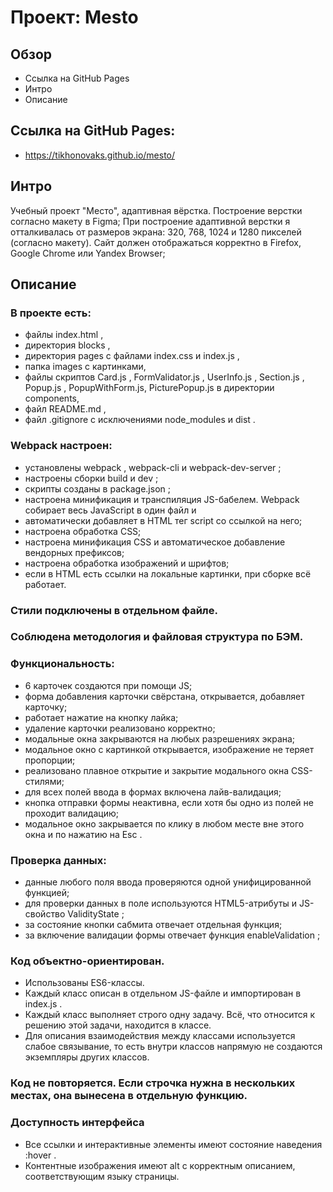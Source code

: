 # Проект: Mesto

## Обзор
* Ссылка на GitHub Pages
* Интро
* Описание

## Ссылка на GitHub Pages:
* https://tikhonovaks.github.io/mesto/

## Интро

Учебный проект "Место", адаптивная вёрстка.
Построение верстки согласно макету в Figma;
При построение адаптивной верстки я отталкивалась от размеров экрана: 320, 768, 1024 и 1280 пикселей (согласно макету).
Сайт должен отображаться корректно в Firefox, Google Chrome или Yandex Browser;

## Описание

### В проекте есть:
* файлы index.html ,
* директория blocks ,
* директория pages с файлами index.css и index.js ,
* папка images с картинками,
* файлы скриптов Сard.js , FormValidator.js , UserInfo.js , Section.js , Popup.js , PopupWithForm.js, PicturePopup.js в директории components,
* файл README.md ,
* файл .gitignore с исключениями node_modules и dist .

### Webpack настроен:
* установлены webpack , webpack-cli и webpack-dev-server ;
* настроены сборки build и dev ;
* скрипты созданы в package.json ;
* настроена минификация и транспиляция JS-бабелем. Webpack собирает весь JavaScript в один файл и
* автоматически добавляет в HTML тег script со ссылкой на него;
* настроена обработка CSS;
* настроена минификация CSS и автоматическое добавление вендорных префиксов;
* настроена обработка изображений и шрифтов;
* если в HTML есть ссылки на локальные картинки, при сборке всё работает.

### Стили подключены в отдельном файле.

### Соблюдена методология и файловая структура по БЭМ.

### Функциональность:
* 6 карточек создаются при помощи JS;
* форма добавления карточки свёрстана, открывается, добавляет карточку;
* работает нажатие на кнопку лайка;
* удаление карточки реализовано корректно;
* модальные окна закрываются на любых разрешениях экрана;
* модальное окно с картинкой открывается, изображение не теряет пропорции;
* реализовано плавное открытие и закрытие модального окна CSS-стилями;
* для всех полей ввода в формах включена лайв-валидация;
* кнопка отправки формы неактивна, если хотя бы одно из полей не проходит валидацию;
* модальное окно закрывается по клику в любом месте вне этого окна и по нажатию на Esc .

### Проверка данных:
* данные любого поля ввода проверяются одной унифицированной функцией;
* для проверки данных в поле используются HTML5-атрибуты и JS-свойство ValidityState ;
* за состояние кнопки сабмита отвечает отдельная функция;
* за включение валидации формы отвечает функция enableValidation ;

### Код объектно-ориентирован.
* Использованы ES6-классы.
* Каждый класс описан в отдельном JS-файле и импортирован в index.js .
* Каждый класс выполняет строго одну задачу. Всё, что относится к решению этой задачи, находится в
классе.
* Для описания взаимодействия между классами используется слабое связывание, то есть внутри классов
напрямую не создаются экземпляры других классов.

### Код не повторяется. Если строчка нужна в нескольких местах, она вынесена в отдельную функцию.

### Доступность интерфейса
* Все ссылки и интерактивные элементы имеют состояние наведения :hover .
* Контентные изображения имеют alt с корректным описанием, соответствующим языку страницы.
